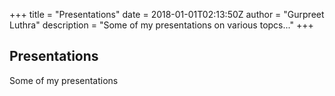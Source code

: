 +++
title = "Presentations"
date = 2018-01-01T02:13:50Z
author = "Gurpreet Luthra"
description = "Some of my presentations on various topcs..."
+++

## Presentations

Some of my presentations